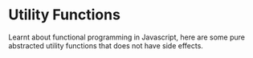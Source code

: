 # Utility Functions

Learnt about functional programming in Javascript, here are some pure abstracted utility functions that does not have side effects.
